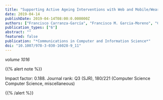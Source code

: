 ```yaml
---
title: "Supporting Active Ageing Interventions with Web and Mobile/Wearable Technologies and Using Microservice Oriented Architectures"
date: 2019-04-14
publishDate: 2019-04-14T08:00:0.000000Z
authors: ["Francisco Carranza-García", "Francisco M. Garcia-Moreno", "Carlos Rodriguez-Dominguez", "José Luis Garrido", "Maria Bermudez-Edo", "María José Rodríguez-Fórtiz"]
publication_types: ["6"]
abstract: ""
featured: false
publication: "*Communications in Computer and Information Science*"
doi: "10.1007/978-3-030-16028-9_11"
---
```


_volume 1016_


{{% alert note %}}

Impact factor: 0.188. Journal rank: Q3 (SJR), 180/221 (Computer Science
Computer Science, miscellaneous)

{{% /alert %}}
